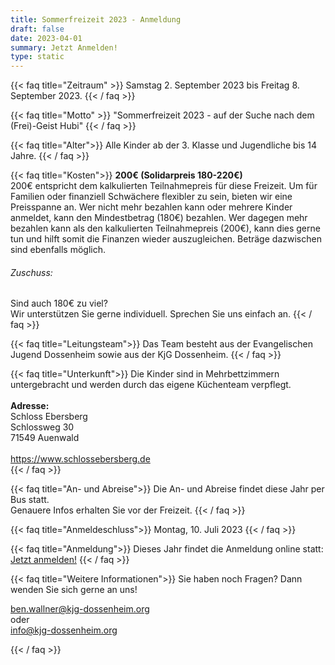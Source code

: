 ```yaml
---
title: Sommerfreizeit 2023 - Anmeldung
draft: false
date: 2023-04-01
summary: Jetzt Anmelden!
type: static
---
```


{{< faq title="Zeitraum" >}}
Samstag 2. September 2023 bis Freitag 8. September 2023.
{{< / faq >}}

{{< faq title="Motto" >}}
"Sommerfreizeit 2023 - auf der Suche nach dem (Frei)-Geist Hubi"
{{< / faq >}}

{{< faq title="Alter">}}
Alle Kinder ab der 3. Klasse und Jugendliche bis 14 Jahre.
{{< / faq >}}

{{< faq title="Kosten">}}
**200€ (Solidarpreis 180-220€)**  
200€ entspricht dem kalkulierten Teilnahmepreis für diese Freizeit.
Um für Familien oder finanziell Schwächere flexibler zu sein, bieten wir eine Preisspanne an.
Wer nicht mehr bezahlen kann oder mehrere Kinder anmeldet, kann den Mindestbetrag (180€) bezahlen.
Wer dagegen mehr bezahlen kann als den kalkulierten Teilnahmepreis (200€), kann dies gerne tun und hilft somit die Finanzen wieder auszugleichen.
Beträge dazwischen sind ebenfalls möglich.  
###### Zuschuss:  
Sind auch 180€ zu viel?  
Wir unterstützen Sie gerne individuell. Sprechen Sie uns einfach an.
{{< / faq >}}

{{< faq title="Leitungsteam">}}
Das Team besteht aus der Evangelischen Jugend Dossenheim sowie aus der KjG Dossenheim.
{{< / faq >}}

{{< faq title="Unterkunft">}}
Die Kinder sind in Mehrbettzimmern untergebracht und werden durch das eigene Küchenteam verpflegt.  
   
**Adresse:**  
Schloss Ebersberg  
Schlossweg 30  
71549 Auenwald  
   
https://www.schlossebersberg.de  
{{< / faq >}}

{{< faq title="An- und Abreise">}}
Die An- und Abreise findet diese Jahr per Bus statt.  
Genauere Infos erhalten Sie vor der Freizeit.
{{< / faq >}}

{{< faq title="Anmeldeschluss">}}
Montag, 10. Juli 2023
{{< / faq >}}

{{< faq title="Anmeldung">}}
Dieses Jahr findet die Anmeldung online statt: [Jetzt anmelden!](https://sesad.de/gruppierungen-2/sommerfreizeit/) 
{{< / faq >}}

{{< faq title="Weitere Informationen">}}
Sie haben noch Fragen? Dann wenden Sie sich gerne an uns!
 
ben.wallner@kjg-dossenheim.org  
oder  
info@kjg-dossenheim.org

{{< / faq >}}